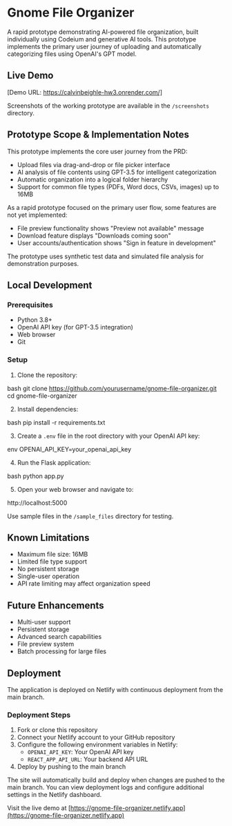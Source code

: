# Gnome File Organizer

A rapid prototype demonstrating AI-powered file organization, built individually using Codeium and generative AI tools. This prototype implements the primary user journey of uploading and automatically categorizing files using OpenAI's GPT model.

## Live Demo
[Demo URL: https://calvinbeighle-hw3.onrender.com/]

Screenshots of the working prototype are available in the `/screenshots` directory.

## Prototype Scope & Implementation Notes
This prototype implements the core user journey from the PRD:
- Upload files via drag-and-drop or file picker interface
- AI analysis of file contents using GPT-3.5 for intelligent categorization
- Automatic organization into a logical folder hierarchy
- Support for common file types (PDFs, Word docs, CSVs, images) up to 16MB

As a rapid prototype focused on the primary user flow, some features are not yet implemented:
- File preview functionality shows "Preview not available" message
- Download feature displays "Downloads coming soon" 
- User accounts/authentication shows "Sign in feature in development"

The prototype uses synthetic test data and simulated file analysis for demonstration purposes.

## Local Development

### Prerequisites
- Python 3.8+
- OpenAI API key (for GPT-3.5 integration)
- Web browser
- Git

### Setup
1. Clone the repository:

bash
git clone https://github.com/yourusername/gnome-file-organizer.git
cd gnome-file-organizer

2. Install dependencies:

bash
pip install -r requirements.txt

3. Create a `.env` file in the root directory with your OpenAI API key:

env
OPENAI_API_KEY=your_openai_api_key

4. Run the Flask application:

bash
python app.py

5. Open your web browser and navigate to:

http://localhost:5000

Use sample files in the `/sample_files` directory for testing.

## Known Limitations
- Maximum file size: 16MB
- Limited file type support
- No persistent storage
- Single-user operation
- API rate limiting may affect organization speed

## Future Enhancements
- Multi-user support
- Persistent storage
- Advanced search capabilities
- File preview system
- Batch processing for large files

## Deployment

The application is deployed on Netlify with continuous deployment from the main branch.

### Deployment Steps
1. Fork or clone this repository
2. Connect your Netlify account to your GitHub repository
3. Configure the following environment variables in Netlify:
   - `OPENAI_API_KEY`: Your OpenAI API key
   - `REACT_APP_API_URL`: Your backend API URL
4. Deploy by pushing to the main branch

The site will automatically build and deploy when changes are pushed to the main branch. You can view deployment logs and configure additional settings in the Netlify dashboard.

Visit the live demo at [https://gnome-file-organizer.netlify.app](https://gnome-file-organizer.netlify.app)

